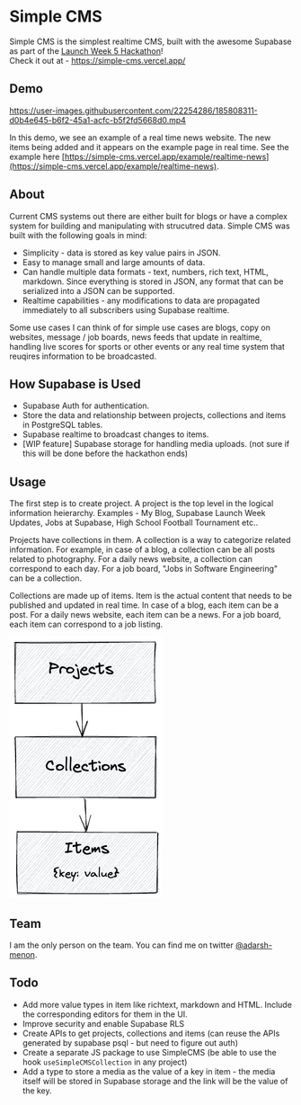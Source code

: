 # Simple CMS

Simple CMS is the simplest realtime CMS, built with the awesome Supabase as part of the [Launch Week 5 Hackathon](https://www.madewithsupabase.com/launch-week-5)!  
Check it out at - https://simple-cms.vercel.app/

## Demo

https://user-images.githubusercontent.com/22254286/185808311-d0b4e645-b6f2-45a1-acfc-b5f2fd5668d0.mp4

In this demo, we see an example of a real time news website. The new items being added and it appears on the example page in real time. See the example here [https://simple-cms.vercel.app/example/realtime-news](https://simple-cms.vercel.app/example/realtime-news).

## About

Current CMS systems out there are either built for blogs or have a complex system for building and manipulating with strucutred data. Simple CMS was built with the following goals in mind:

- Simplicity - data is stored as key value pairs in JSON.
- Easy to manage small and large amounts of data.
- Can handle multiple data formats - text, numbers, rich text, HTML, markdown. Since everything is stored in JSON, any format that can be serialized into a JSON can be supported.
- Realtime capabilities - any modifications to data are propagated immediately to all subscribers using Supabase realtime.

Some use cases I can think of for simple use cases are blogs, copy on websites, message / job boards, news feeds that update in realtime, handling live scores for sports or other events or any real time system that reuqires information to be broadcasted.

## How Supabase is Used

- Supabase Auth for authentication.
- Store the data and relationship between projects, collections and items in PostgreSQL tables.
- Supabase realtime to broadcast changes to items.
- [WIP feature] Supabase storage for handling media uploads. (not sure if this will be done before the hackathon ends)

## Usage

The first step is to create project. A project is the top level in the logical information heierarchy. Examples - My Blog, Supabase Launch Week Updates, Jobs at Supabase, High School Football Tournament etc..

Projects have collections in them. A collection is a way to categorize related information. For example, in case of a blog, a collection can be all posts related to photography. For a daily news website, a collection can correspond to each day. For a job board, "Jobs in Software Engineering" can be a collection.

Collections are made up of items. Item is the actual content that needs to be published and updated in real time. In case of a blog, each item can be a post. For a daily news website, each item can be a news. For a job board, each item can correspond to a job listing.

![Hierarchy of information](/demo/hierarchy.png)

## Team

I am the only person on the team. You can find me on twitter [@adarsh-menon](https://twitter.com/adarsh_menon_).

## Todo

- Add more value types in item like richtext, markdown and HTML. Include the corresponding editors for them in the UI.
- Improve security and enable Supabase RLS
- Create APIs to get projects, collections and items (can reuse the APIs generated by supabase psql - but need to figure out auth)
- Create a separate JS package to use SimpleCMS (be able to use the hook `useSimpleCMSCollection` in any project)
- Add a type to store a media as the value of a key in item - the media itself will be stored in Supabase storage and the link will be the value of the key.

